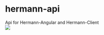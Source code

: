 # hermann-api
Api for Hermann-Angular and Hermann-Client
<br>
<img src="https://i.imgur.com/BJAxpHz.png">

